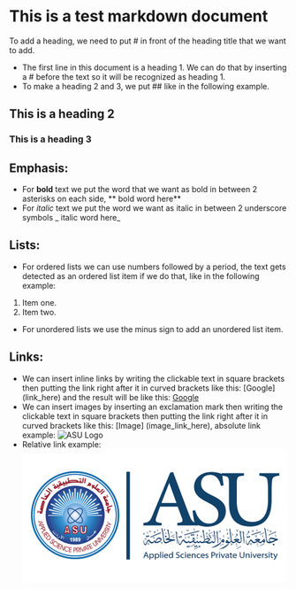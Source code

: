 # This is a test markdown document
To add a heading, we need to put # in front of the heading title that we want to add.
- The first line in this document is a heading 1. We can do that by inserting a # before the text so it will be recognized as heading 1.
- To make a heading 2 and 3, we put ## like in the following example.
## This is a heading 2
### This is a heading 3
## Emphasis:
- For **bold** text we put the word that we want as bold in between 2 asterisks on each side, ** bold word here**
- For _italic_ text we put the word we want as italic in between 2 underscore symbols _ italic word here_
## Lists:
- For ordered lists we can use numbers followed by a period, the text gets detected as an ordered list item if we do that, like in the following example:
1. Item one.
2. Item two.
- For unordered lists we use the minus sign to add an unordered list item.
## Links:
- We can insert inline links by writing the clickable text in square brackets then putting the link right after it in curved brackets like this: [Google] (link_here)
and the result will be like this: [Google](https://www.google.com/)
- We can insert images by inserting an exclamation mark then writing the clickable text in square brackets then putting the link right after it in curved brackets like this: [Image] (image_link_here), absolute link example:
![ASU Logo](https://admission.asu.edu.jo/assets/media/image/ASU-Logo.png)
- Relative link example:
![ASU Logo](images/ASU-Logo.png)
